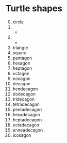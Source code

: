 
# Turtle shapes

0. circle
1. -
2. -
3. triangle
4. square
5. pentagon
6. hexagon
7. heptagon
8. octagon
9. nonagon
10. decagon
11. hendecagon
12. dodecagon
13. tridecagon
14. tetradecagon
15. pentadecagon
16. hexadecagon
17. heptadecagon
18. octadecagon
19. enneadecagon
20. icosagon
